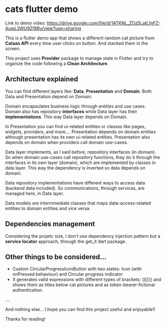 # cats flutter demo

Link to demo video:  https://drive.google.com/file/d/1ATKNL_ZOz5LatL1nFZ-AuwL3WU9Zf8By/view?usp=sharing

This is a flutter demo app that shows a different random cat picture from **Cataas API** every time user clicks on button. And stacked them in the screen.

This project uses **Provider** package to manage state in Flutter and try to organize the code following a **Clean Architecture**.


## Architecture explained

You can find different layers like: **Data**, **Presentation** and **Domain**. Both Data and Presentation depend on Domain.

Domain encapsulates business logic through entities and use cases. Domain also has repository **interfaces** while Data layer has their **implementations**. This way Data layer depends on Domain.

In Presentation you can find ui-related entities or classes like pages, widgets, providers, and more.... Presentation depends on domain entities although presentation has its own ui-related entities. Presentation also depends on domain when providers call domain use-cases.

Data layer implements, as I said before, repository interfaces (in domain). So when domain use-cases call repository functions, they do it through the interfaces in its own layer (domain), which are implemented by classes in data layer. This way the dependency is inverted so data depends on domain.

Data repository implementations have different ways to access data (backend data included). So communications, through services, are managed here, in Data layer.

Data models are intermmediate classes that maps data-access-related entities to domain entities and vice versa.


## Dependencies management

Considering the projetc size, I don't use dependency injection pattern but a **service locator** approach, through the get_it dart package.


## Other things to be considered...

- Custom CircularProgressIconButton with two states: Icon (with onPressed behaviour) and Circular progress indicator
- It generates valid expressions with different types of brackets: ()[]{} and shows them as titles below cat pictures and as token-bearer-fictional authentication.

....

And nothing else... I hope you can find this project useful and enjoyable!!

Thanks for reading!

